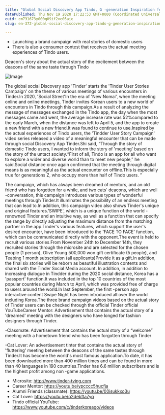 ```yaml
---
title: "Global Social Discovery App Tindo, G -generation Inspiration for “Special Meeting” in the Social Discovery era"
datePublished: Thu Nov 19 2020 17:22:53 GMT+0000 (Coordinated Universal Time)
cuid: cm731673y000q09if2xc05aie
slug: en-372-global-social-discovery-app-tindo-g-generation-inspiration-for-special-meeting-in-the-social-discovery-era

---
```



- Launching a brand campaign with real stories of domestic users
- There is also a consumer contest that receives the actual meeting experiences of Tindo users.

Deacon's story about the actual story of the excitement between the deacons of the same taste through Tindo

![Image](https://cdn.hashnode.com/res/hashnode/image/upload/v1739432451318/8dfac7c4-6096-46b9-b5d3-8a9c67fd430d.jpeg)

The global social Discovery app 'Tinder' starts the 'Tinder User Stories Campaign' on the theme of various meetings of various encounters in Tinder.In 2020, 'Social Street'In the era of 'New Nomal', when the meeting online and online meetings, Tinder invites Korean users to a new world of encounters in Tindo through this campaign.As a result of analyzing the message of messages exchanged in the Tindo app, the day when the most messages came and went, the average increase rate was 52%compared to the early March, when the distance was left to April 5, and the app to create a new friend with a new friend.It was found to continue to use.Inspired by the actual experiences of Tindo users, the 'Tindder User Story Campaign' video series released a video of a meaningful encounter that can be made through social Discovery App Tinder.Shi said, “Through the story of domestic Tindo users, I wanted to inform the story of 'meeting' based on the story of the untact society.“First of all, Tindo is an app for all who want to explore a wider and diverse world than to meet new people,” he said.Social distance once again confirmed that the meeting through digital means is as meaningful as the actual encounter on offline.This is especially true for generations Z, who occupy more than half of Tindo users. ”

The campaign, which has always been dreamed of mentors, and an old friend who has forgotten for a while, and two cats' deacons, which are well -conversation, this campaign introduces various types of wonderful meetings through Tinder.It illuminates the possibility of an endless meeting that can lead to.In addition, this campaign video also shows Tinder's unique and original features.'SWIPE', which is a unique function of the world -renowned Tinder and an intuitive way, as well as a function that can specify the range by directly adjusting the maximum distance from the matching partner in the app.Tinder's various features, which support the user's desired encounter, have been introduced to the 'FACE TO FACE' function, which can be communicated directly with the opponent.The event is held to recruit various stories.From November 24th to December 14th, they recruited stories through the microsite and are selected for the chosen people (1 person), Olive Young 500,000 won gift certificate (5 people), and Teabing 1 month subscription (all applicants)Provide it as a gift.In addition, the final six stories will be reborn as beautiful illustration contents and shared with the Tinder Social Media account. In addition, in addition to increasing dialogue in Tindder during the 2020 social distance, Korea has a 'passport' function.It was included in the top 10 countries of the most popular countries during March to April, which was provided free of charge to users around the world.In last September, the first -person app interactive content Swipe Night has been introduced all over the world including Korea.The three brand campaign videos based on the actual story of Tinder users can be checked through the official Tinder official YouTubeCareer Mentor: Advertisement that contains the actual story of a 'dreamed' meeting with the designers who have longed for fashion designers through Tinder.

-Classmate: Advertisement that contains the actual story of a “welcome” meeting with a hometown friend who has been forgotten through Tinder

-Cat Lover: An advertisement tinter that contains the actual story of 'fluttering' meeting between the deacons of the same tastes through Tinder.It has become the world's most famous application.To date, it has been downloaded more than 400 million times and can be found in more than 40 languages ​​in 190 countries.Tinder has 6.6 million subscribers and is the highest profit among non -game applications.

- Microsite: http://www.tinder-tving.com
- Career Mentor: https://youtu.be/ypcccc5hucfja
- Alumni Friends (classmate): https://youtu.be/00isukkxo3u
- Cat Lover: https://youtu.be/o2debfta7yq
- Tindo official YouTube: https://www.youtube.com/c/tinderkoreago/videos